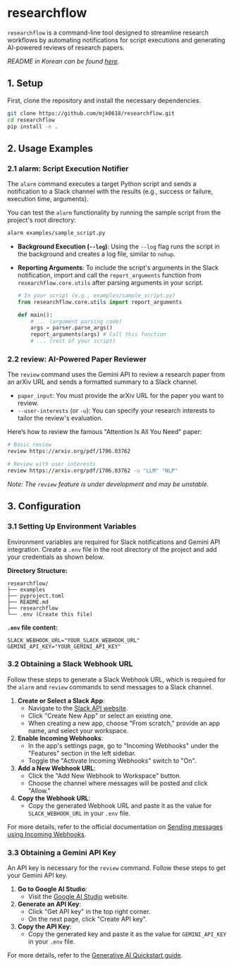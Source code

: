# researchflow

`researchflow` is a command-line tool designed to streamline research workflows by automating notifications for script executions and generating AI-powered reviews of research papers.

_README in Korean can be found [here](readme_ko.md)._

## 1\. Setup

First, clone the repository and install the necessary dependencies.

```bash
git clone https://github.com/mjk0618/researchflow.git
cd researchflow
pip install -e .
```

## 2\. Usage Examples

### 2.1 alarm: Script Execution Notifier

The `alarm` command executes a target Python script and sends a notification to a Slack channel with the results (e.g., success or failure, execution time, arguments).

You can test the `alarm` functionality by running the sample script from the project's root directory:

```bash
alarm examples/sample_script.py
```

  * **Background Execution (`--log`)**: Using the `--log` flag runs the script in the background and creates a log file, similar to `nohup`.

  * **Reporting Arguments**: To include the script's arguments in the Slack notification, import and call the `report_arguments` function from `researchflow.core.utils` after parsing arguments in your script.

    ```python
    # In your script (e.g., examples/sample_script.py)
    from researchflow.core.utils import report_arguments

    def main():
        # ... (argument parsing code)
        args = parser.parse_args()
        report_arguments(args) # Call this function
        # ... (rest of your script)
    ```

### 2.2 review: AI-Powered Paper Reviewer

The `review` command uses the Gemini API to review a research paper from an arXiv URL and sends a formatted summary to a Slack channel.

  * `paper_input`: You must provide the arXiv URL for the paper you want to review.
  * `--user-interests` (or `-u`): You can specify your research interests to tailor the review's evaluation.

Here’s how to review the famous "Attention Is All You Need" paper:

```bash
# Basic review
review https://arxiv.org/pdf/1706.03762

# Review with user interests
review https://arxiv.org/pdf/1706.03762 -u "LLM" "NLP"
```

*Note: The `review` feature is under development and may be unstable.*

## 3\. Configuration

### 3.1 Setting Up Environment Variables

Environment variables are required for Slack notifications and Gemini API integration. Create a `.env` file in the root directory of the project and add your credentials as shown below.

**Directory Structure:**

```
researchflow/
├── examples
├── pyproject.toml
├── README.md
├── researchflow
└── .env (Create this file)
```

**`.env` file content:**

```
SLACK_WEBHOOK_URL="YOUR_SLACK_WEBHOOK_URL"
GEMINI_API_KEY="YOUR_GEMINI_API_KEY"
```

### 3.2 Obtaining a Slack Webhook URL

Follow these steps to generate a Slack Webhook URL, which is required for the `alarm` and `review` commands to send messages to a Slack channel.

1.  **Create or Select a Slack App**:
      * Navigate to the [Slack API website](https://api.slack.com/apps).
      * Click "Create New App" or select an existing one.
      * When creating a new app, choose "From scratch," provide an app name, and select your workspace.
2.  **Enable Incoming Webhooks**:
      * In the app's settings page, go to "Incoming Webhooks" under the "Features" section in the left sidebar.
      * Toggle the "Activate Incoming Webhooks" switch to "On".
3.  **Add a New Webhook URL**:
      * Click the "Add New Webhook to Workspace" button.
      * Choose the channel where messages will be posted and click "Allow."
4.  **Copy the Webhook URL**:
      * Copy the generated Webhook URL and paste it as the value for `SLACK_WEBHOOK_URL` in your `.env` file.

For more details, refer to the official documentation on [Sending messages using Incoming Webhooks](https://api.slack.com/messaging/webhooks).

### 3.3 Obtaining a Gemini API Key

An API key is necessary for the `review` command. Follow these steps to get your Gemini API key.

1.  **Go to Google AI Studio**:
      * Visit the [Google AI Studio](https://aistudio.google.com/) website.
2.  **Generate an API Key**:
      * Click "Get API key" in the top right corner.
      * On the next page, click "Create API key".
3.  **Copy the API Key**:
      * Copy the generated key and paste it as the value for `GEMINI_API_KEY` in your `.env` file.

For more details, refer to the [Generative AI Quickstart guide](https://ai.google.dev/gemini-api/docs/api-key).